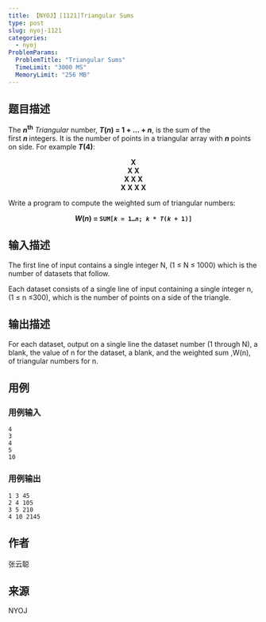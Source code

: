 ```yaml
---
title: 【NYOJ】[1121]Triangular Sums
type: post
slug: nyoj-1121
categories:
  - nyoj
ProblemParams:
  ProblemTitle: "Triangular Sums"
  TimeLimit: "3000 MS"
  MemoryLimit: "256 MB"
---
```


## 题目描述

<span class="Apple-style-span" style="font-family:'Times New Roman', Times, serif;line-height:normal;font-size:16px;-webkit-border-horizontal-spacing:2px;-webkit-border-vertical-spacing:2px;"><p>The&nbsp;<b><i>n</i><sup>th</sup></b><i>&nbsp;Triangular</i>&nbsp;number,&nbsp;<b><i>T</i>(<i>n</i>) = 1 + … +&nbsp;<i>n</i></b>, is the sum of the first&nbsp;<b><i>n</i>&nbsp;</b>integers. It is the number of points in a triangular array with&nbsp;<b><i>n</i>&nbsp;</b>points on side. For example&nbsp;<b><i>T</i>(4)</b>:</p>
<b><div align="center">X<br />
X X<br />
X X X<br />
X X X X<br />
</div>
</b><p>Write a program to compute the weighted sum of triangular numbers:</p>
<p align="center"><b><i>W</i>(<i>n</i>) =&nbsp;<code>SUM[<i>k</i>&nbsp;= 1…<i>n</i>;&nbsp;<i>k</i>&nbsp;*&nbsp;<i>T</i>(<i>k</i>&nbsp;+ 1)]</code></b></p>
</span>

## 输入描述

The first line of input contains a single integer N, (1 ≤ N ≤ 1000) which is the number of datasets that follow.  
  
Each dataset consists of a single line of input containing a single integer n, (1 ≤ n ≤300), which is the number of points on a side of the triangle.

## 输出描述

For each dataset, output on a single line the dataset number (1 through N), a blank, the value of n for the dataset, a blank, and the weighted sum ,W(n), of triangular numbers for n.

## 用例

### 用例输入

```
4
3
4
5
10
```  

### 用例输出

```
1 3 45
2 4 105
3 5 210
4 10 2145
```

## 作者

张云聪

## 来源

NYOJ
